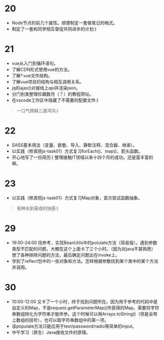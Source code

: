 # 20

- Node节点的前几个属性。顺便制定一套做笔记的格式。
- 制定了一套和同学相互督促共同进步的计划:)

# 21

- vue从入门到循环语句。
- 了解CDN形式使用vue的方法。
- 了解*.vue文件结构。
- 了解vue项目的结构与相互调用关系。
- jq的ajax()对接线上api并渲染json。
- 分门别类整理珍藏数月（？）的教程网址。
- 在vscode工作区中隐藏了不需要的配置文件:)
> 一口气跨越三道鸿沟:)

# 22

- SASS基本用法（变量、嵌套、导入、静默注释、混合器、继承）。
- 以实践（修真院js-task01）方式复习forEach()、map()、箭头函数。
- 开心地写了一份简历:) 整理接触IT领域以来十四个月的成功。还是蛮丰富的嘛。

# 23

- 以实践（修真院js-task01）方式复习Map对象，首次尝试函数抽象。
> 有种水到渠成的快感:)

# 29

- 19:00-24:00 找参考，实现BeanUtils中的polulate方法（简易版）。遇到参数类型不匹配的问题，大概在这个上面卡了三个小时。（因为对java不甚熟悉）想了各种排除问题的方法，最后确定问题出在invoke上。
- 学到了reflect包中的一些对象和方法。怎样根据参数找到某个类中的某个方法并调用。

# 30

- 10:00-12:00 又卡了一个小时，终于找到问题所在。因为用于参考的代码中是自定义的Map，不是request.getParameterMap()所获得的Map。需要将字符串数组转化为字符串才能传参。这个时候可以用Arrays.toString()（但是会带上数组的括号），也可以取字符串数组中的第一项。
- 该populate方法只能应用于text/password/radio等简单的input。
- 中午学习（原生）Java接收文件的原理。